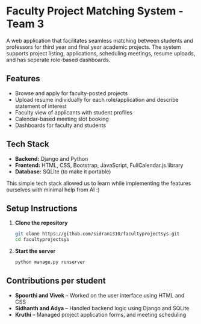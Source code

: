 # Faculty Project Matching System - Team 3

A web application that facilitates seamless matching between students and professors for third year and final year academic projects. The system supports project listing, applications, scheduling meetings, resume uploads, and has seperate role-based dashboards.

## Features

* Browse and apply for faculty-posted projects
* Upload resume individually for each role/application and describe statement of interest
* Faculty view of applicants with student profiles
* Calendar-based meeting slot booking
* Dashboards for faculty and students

## Tech Stack

* **Backend:** Django and Python
* **Frontend:** HTML, CSS, Bootstrap, JavaScript, FullCalendar.js library
* **Database:** SQLite (to make it portable)

This simple tech stack allowed us to learn while implementing the features ourselves with minimal help from AI :)

## Setup Instructions

1. **Clone the repository**

   ```bash
   git clone https://github.com/sidran1310/facultyprojectsys.git
   cd facultyprojectsys
   ```

3. **Start the server**

   ```bash
   python manage.py runserver
   ```



## Contributions per student

* **Spoorthi and Vivek** – Worked on the user interface using HTML and CSS  
* **Sidhanth and Adya** – Handled backend logic using Django and SQLite 
* **Kruthi** – Managed project application forms, and meeting scheduling

